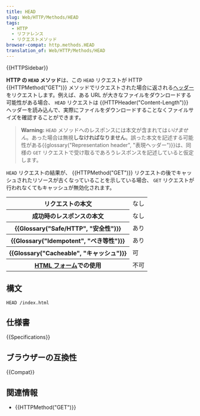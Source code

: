 ```yaml
---
title: HEAD
slug: Web/HTTP/Methods/HEAD
tags:
  - HTTP
  - リファレンス
  - リクエストメソッド
browser-compat: http.methods.HEAD
translation_of: Web/HTTP/Methods/HEAD
---
```

{{HTTPSidebar}}

**HTTP の `HEAD` メソッド**は、この `HEAD` リクエストが HTTP {{HTTPMethod("GET")}} メソッドでリクエストされた場合に返される[ヘッダー](/ja/docs/Web/HTTP/Headers)をリクエストします。例えば、ある URL が大きなファイルをダウンロードする可能性がある場合、 `HEAD` リクエストは {{HTTPHeader("Content-Length")}} ヘッダーを読み込んで、実際にファイルをダウンロードすることなくファイルサイズを確認することができます。

> **Warning:** `HEAD` メソッドへのレスポンスには本文が含まれては*いけません*。あった場合は無視**しなければなりません**。誤った本文を記述する可能性がある{{glossary("Representation header", "表現ヘッダー")}}は、同様の `GET` リクエストで受け取るであろうレスポンスを記述していると仮定します。

`HEAD` リクエストの結果が、 {{HTTPMethod("GET")}} リクエストの後でキャッシュされたリソースが古くなっていることを示している場合、 `GET` リクエストが行われなくてもキャッシュが無効化されます。

<table class="properties">
  <tbody>
    <tr>
      <th scope="row">リクエストの本文</th>
      <td>なし</td>
    </tr>
    <tr>
      <th scope="row">成功時のレスポンスの本文</th>
      <td>なし</td>
    </tr>
    <tr>
      <th scope="row">{{Glossary("Safe/HTTP", "安全性")}}</th>
      <td>あり</td>
    </tr>
    <tr>
      <th scope="row">{{Glossary("Idempotent", "べき等性")}}</th>
      <td>あり</td>
    </tr>
    <tr>
      <th scope="row">{{Glossary("Cacheable", "キャッシュ")}}</th>
      <td>可</td>
    </tr>
    <tr>
      <th scope="row">
        <a href="/ja/docs/Learn/Forms">HTML フォーム</a>での使用
      </th>
      <td>不可</td>
    </tr>
  </tbody>
</table>

## 構文

```
HEAD /index.html
```

## 仕様書

{{Specifications}}

## ブラウザーの互換性

{{Compat}}

## 関連情報

- {{HTTPMethod("GET")}}
